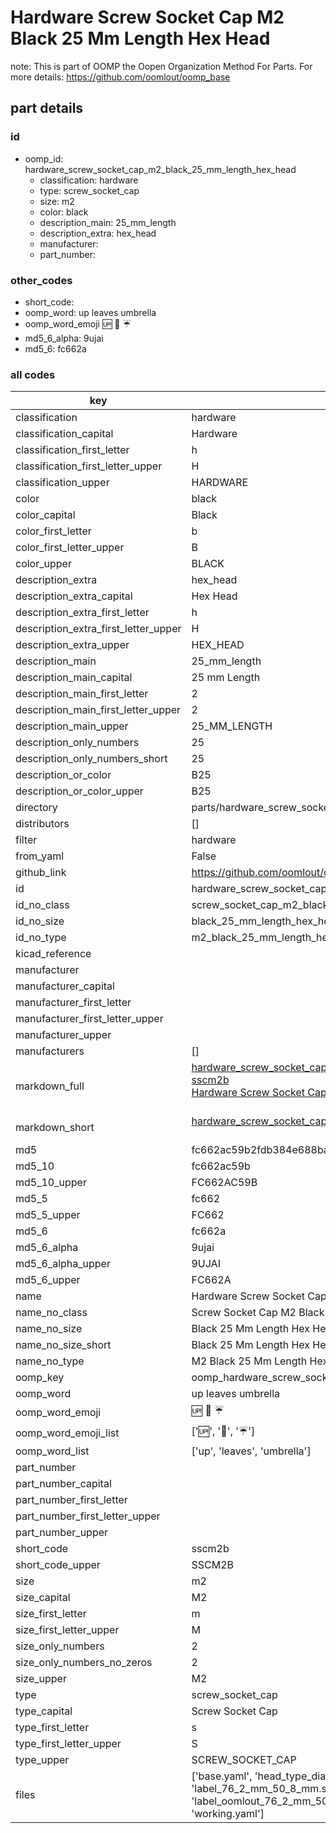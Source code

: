 # Hardware Screw Socket Cap M2 Black 25 Mm Length Hex Head  

note: This is part of OOMP the Oopen Organization Method For Parts. For more details: https://github.com/oomlout/oomp_base

##  part details





### id
* oomp_id: hardware_screw_socket_cap_m2_black_25_mm_length_hex_head
  * classification: hardware
  * type: screw_socket_cap
  * size: m2
  * color: black
  * description_main: 25_mm_length
  * description_extra: hex_head
  * manufacturer: 
  * part_number: 

### other_codes
* short_code: 
* oomp_word: up leaves umbrella
* oomp_word_emoji :up: :leaves: :umbrella:
* md5_6_alpha: 9ujai
* md5_6: fc662a

### all codes 
| key | value |  
| --- | --- |  
| classification | hardware |  
| classification_capital | Hardware |  
| classification_first_letter | h |  
| classification_first_letter_upper | H |  
| classification_upper | HARDWARE |  
| color | black |  
| color_capital | Black |  
| color_first_letter | b |  
| color_first_letter_upper | B |  
| color_upper | BLACK |  
| description_extra | hex_head |  
| description_extra_capital | Hex Head |  
| description_extra_first_letter | h |  
| description_extra_first_letter_upper | H |  
| description_extra_upper | HEX_HEAD |  
| description_main | 25_mm_length |  
| description_main_capital | 25 mm Length |  
| description_main_first_letter | 2 |  
| description_main_first_letter_upper | 2 |  
| description_main_upper | 25_MM_LENGTH |  
| description_only_numbers | 25 |  
| description_only_numbers_short | 25 |  
| description_or_color | B25 |  
| description_or_color_upper | B25 |  
| directory | parts/hardware_screw_socket_cap_m2_black_25_mm_length_hex_head |  
| distributors | [] |  
| filter | hardware |  
| from_yaml | False |  
| github_link | https://github.com/oomlout/oomlout_oomp_part_src/tree/main/parts/hardware_screw_socket_cap_m2_black_25_mm_length_hex_head/working |  
| id | hardware_screw_socket_cap_m2_black_25_mm_length_hex_head |  
| id_no_class | screw_socket_cap_m2_black_25_mm_length_hex_head |  
| id_no_size | black_25_mm_length_hex_head |  
| id_no_type | m2_black_25_mm_length_hex_head |  
| kicad_reference |  |  
| manufacturer |  |  
| manufacturer_capital |  |  
| manufacturer_first_letter |  |  
| manufacturer_first_letter_upper |  |  
| manufacturer_upper |  |  
| manufacturers | [] |  
| markdown_full | [hardware_screw_socket_cap_m2_black_25_mm_length_hex_head](https://github.com/oomlout/oomlout_oomp_part_src/tree/main/parts/hardware_screw_socket_cap_m2_black_25_mm_length_hex_head/working)<br>[sscm2b](https://github.com/oomlout/oomlout_oomp_part_src/tree/main/parts/hardware_screw_socket_cap_m2_black_25_mm_length_hex_head/working)<br>[Hardware Screw Socket Cap M2 Black 25 Mm Length Hex Head](https://github.com/oomlout/oomlout_oomp_part_src/tree/main/parts/hardware_screw_socket_cap_m2_black_25_mm_length_hex_head/working)<br><br> |  
| markdown_short | [hardware_screw_socket_cap_m2_black_25_mm_length_hex_head](https://github.com/oomlout/oomlout_oomp_part_src/tree/main/parts/hardware_screw_socket_cap_m2_black_25_mm_length_hex_head/working)<br><br> |  
| md5 | fc662ac59b2fdb384e688ba1b2872ca6 |  
| md5_10 | fc662ac59b |  
| md5_10_upper | FC662AC59B |  
| md5_5 | fc662 |  
| md5_5_upper | FC662 |  
| md5_6 | fc662a |  
| md5_6_alpha | 9ujai |  
| md5_6_alpha_upper | 9UJAI |  
| md5_6_upper | FC662A |  
| name | Hardware Screw Socket Cap M2 Black 25 Mm Length Hex Head |  
| name_no_class | Screw Socket Cap M2 Black 25 Mm Length Hex Head |  
| name_no_size | Black 25 Mm Length Hex Head |  
| name_no_size_short | Black 25 Mm Length Hex Head |  
| name_no_type | M2 Black 25 Mm Length Hex Head |  
| oomp_key | oomp_hardware_screw_socket_cap_m2_black_25_mm_length_hex_head |  
| oomp_word | up leaves umbrella |  
| oomp_word_emoji | :up: :leaves: :umbrella: |  
| oomp_word_emoji_list | [':up:', ':leaves:', ':umbrella:'] |  
| oomp_word_list | ['up', 'leaves', 'umbrella'] |  
| part_number |  |  
| part_number_capital |  |  
| part_number_first_letter |  |  
| part_number_first_letter_upper |  |  
| part_number_upper |  |  
| short_code | sscm2b |  
| short_code_upper | SSCM2B |  
| size | m2 |  
| size_capital | M2 |  
| size_first_letter | m |  
| size_first_letter_upper | M |  
| size_only_numbers | 2 |  
| size_only_numbers_no_zeros | 2 |  
| size_upper | M2 |  
| type | screw_socket_cap |  
| type_capital | Screw Socket Cap |  
| type_first_letter | s |  
| type_first_letter_upper | S |  
| type_upper | SCREW_SOCKET_CAP |  
| files | ['base.yaml', 'head_type_diagram.png', 'label_15_mm_30_mm.pdf', 'label_15_mm_30_mm.svg', 'label_76_2_mm_50_8_mm.pdf', 'label_76_2_mm_50_8_mm.svg', 'label_bolt_76_2_mm_50_8_mm.pdf', 'label_bolt_76_2_mm_50_8_mm.svg', 'label_oomlout_76_2_mm_50_8_mm.pdf', 'label_oomlout_76_2_mm_50_8_mm.svg', 'readme.md', 'type_diagram.png', 'working.json', 'working.yaml'] |  

